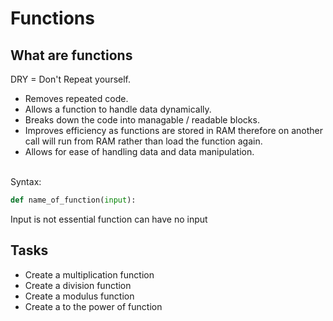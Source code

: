 # Functions

## What are functions

DRY = Don't Repeat yourself.
</br>

- Removes repeated code.
- Allows a function to handle data dynamically.
- Breaks down the code into managable / readable blocks.
- Improves efficiency as functions are stored in RAM therefore on another call will run from RAM rather than load the function again.
- Allows for ease of handling data and data manipulation.
</br>
Syntax:

```python
def name_of_function(input):
```

Input is not essential function can have no input

## Tasks

- Create a multiplication function
- Create a division function
- Create a modulus function
- Create a to the power of function
